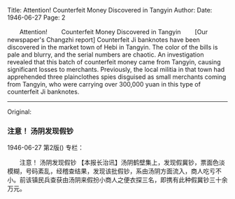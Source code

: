 Title: Attention! Counterfeit Money Discovered in Tangyin
Author:
Date: 1946-06-27
Page: 2

　　Attention!
　　Counterfeit Money Discovered in Tangyin
　　[Our newspaper's Changzhi report] Counterfeit Ji banknotes have been discovered in the market town of Hebi in Tangyin. The color of the bills is pale and blurry, and the serial numbers are chaotic. An investigation revealed that this batch of counterfeit money came from Tangyin, causing significant losses to merchants. Previously, the local militia in that town had apprehended three plainclothes spies disguised as small merchants coming from Tangyin, who were carrying over 300,000 yuan in this type of counterfeit Ji banknotes.



<hr /> 

Original: 


### 注意！  汤阴发现假钞

1946-06-27
第2版()
专栏：

　　注意！
    汤阴发现假钞
    【本报长治讯】汤阴鹤壁集上，发现假冀钞，票面色淡模糊，号码紊乱，经稽查结果，发现该批假钞，系由汤阴方面流入，商人吃亏不小。前该镇民兵查获由汤阴来假扮小商人之便衣探三名，即携有此种假冀钞三十余万元。
